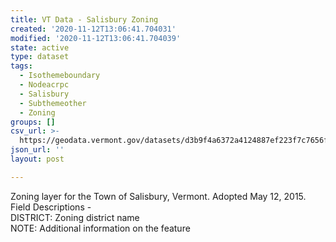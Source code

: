 ```yaml
---
title: VT Data - Salisbury Zoning
created: '2020-11-12T13:06:41.704031'
modified: '2020-11-12T13:06:41.704039'
state: active
type: dataset
tags:
  - Isothemeboundary
  - Nodeacrpc
  - Salisbury
  - Subthemeother
  - Zoning
groups: []
csv_url: >-
  https://geodata.vermont.gov/datasets/d3b9f4a6372a4124887ef223f7c7656f_0.csv?outSR=%7B%22latestWkid%22%3A3857%2C%22wkid%22%3A102100%7D
json_url: ''
layout: post

---
```

<div>Zoning layer for the Town of Salisbury, Vermont. Adopted May 12, 2015.</div><div>Field Descriptions -<br />DISTRICT: Zoning district name<br />NOTE: Additional information on the feature<br /></div>
